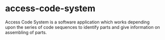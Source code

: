 # access-code-system
Access Code System is a software application which works depending upon the series of code sequences to identify parts and give information on assembling of parts.
